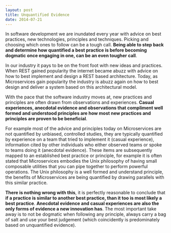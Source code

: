 ```yaml
---
layout: post
title: Unquantified Evidence
date: 2014-07-21
---
```


In software development we are inundated every year with advice on best
practices, new technologies, principles and techniques. Picking and choosing
which ones to follow can be a tough call. **Being able to step back and determine
how quantified a best practice is before becoming dogmatic once engaging in
one, can be an even tougher call**.

<!--more-->

In our industry it pays to be on the front foot with new ideas and practices.
When REST gained popularity the internet became abuzz with advice on how to
best implement and design a REST based architecture. Today, as Microservices
gain popularity the industry is abuzz again on how to best design and deliver a
system based on this architectural model.

With the pace that the software industry moves at, new practices and principles
are often drawn from observations and experiences. **Casual experiences,
anecdotal evidence and observations that compliment well formed and understood
principles are how most new practices and principles are proven to be
beneficial**.

For example most of the advice and principles today on Microservices are not
quantified by unbiased, controlled studies, they are typically quantified by
experience on a team that tried to implement it (casual experience),
information cited by other individuals who either observed teams or spoke to
teams doing it (anecdotal evidence). These items are subsequently mapped to an
established best practice or principle, for example it is often stated that
Microservices embodies the Unix philosophy of having small composable utilities
that you can pipe together to perform powerful operations. The Unix philosophy
is a well formed and understand principle, the benefits of Microservices are
being quantified by drawing parallels with this similar practice.

**There is nothing wrong with this**, it is perfectly reasonable to conclude that
**if a practice is similar to another best practice, than it too is most likely a
best practice**. **Anecdotal evidence and casual experiences are also the only
forms of evidence a new innovation has**. The most important take away is to not
be dogmatic when following any principle, always carry a bag of salt and use
your best judgement (which coincidently is predominately based on unquantified
evidence).

